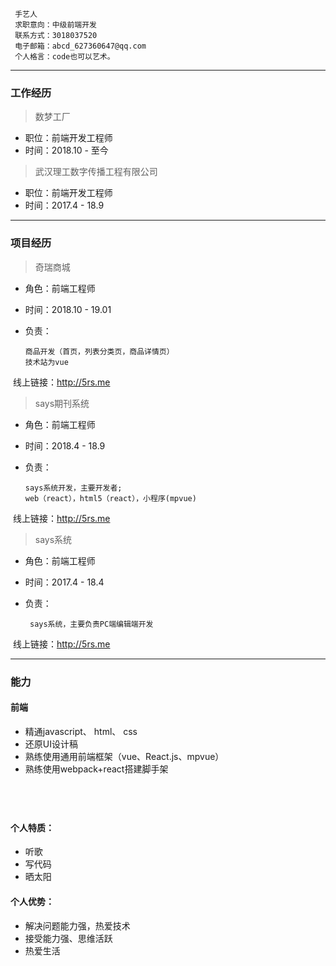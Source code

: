 ```
 手艺人
 求职意向：中级前端开发      
 联系方式：3018037520
 电子邮箱：abcd_627360647@qq.com
 个人格言：code也可以艺术。
```

---
### 工作经历
> 数梦工厂
 
* 职位：前端开发工程师 
* 时间：2018.10 - 至今 

> 武汉理工数字传播工程有限公司

* 职位：前端开发工程师
* 时间：2017.4 - 18.9   

---
### 项目经历
>  奇瑞商城
   
 * 角色：前端工程师
 * 时间：2018.10 - 19.01   
 * 负责：

       商品开发（首页，列表分类页，商品详情页）
       技术站为vue
  
  线上链接：http://5rs.me

>  says期刊系统
  
 * 角色：前端工程师
 * 时间：2018.4 - 18.9   
 * 负责：

       says系统开发，主要开发者;
       web（react），html5（react），小程序(mpvue)

  线上链接：http://5rs.me

>  says系统
  
 * 角色：前端工程师
 * 时间：2017.4 - 18.4   
 * 负责：

        says系统，主要负责PC端编辑端开发

  线上链接：http://5rs.me
          
     
---
### 能力
#### 前端

* 精通javascript、 html、 css
* 还原UI设计稿
* 熟练使用通用前端框架（vue、React.js、mpvue）
* 熟练使用webpack+react搭建脚手架

   
---
#### 个人特质：
* 听歌
* 写代码
* 晒太阳
 
 
#### 个人优势：
* 解决问题能力强，热爱技术
* 接受能力强、思维活跃
* 热爱生活

